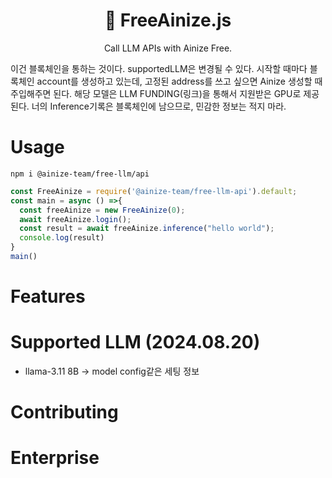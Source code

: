 <h1 align="center">
  💸 FreeAinize.js
</h1>

<p align="center">
    <p align="center">Call LLM APIs with Ainize Free. </p>
</p>

이건 블록체인을 통하는 것이다. supportedLLM은 변경될 수 있다. 
시작할 때마다 블록체인 account를 생성하고 있는데, 고정된 address를 쓰고 싶으면 Ainize 생성할 때 주입해주면 된다. 
해당 모델은 LLM FUNDING(링크)을 통해서 지원받은 GPU로 제공된다.
너의 Inference기록은 블록체인에 남으므로, 민감한 정보는 적지 마라.

# Usage

```
npm i @ainize-team/free-llm/api
```

```ts
const FreeAinize = require('@ainize-team/free-llm-api').default;
const main = async () =>{
  const freeAinize = new FreeAinize(0);
  await freeAinize.login();
  const result = await freeAinize.inference("hello world");
  console.log(result)
}
main()
```

# Features

# Supported LLM (2024.08.20)
- llama-3.11 8B -> model config같은 세팅 정보

# Contributing

# Enterprise
